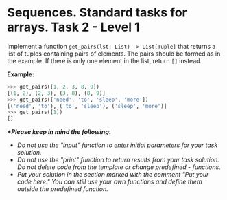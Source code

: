 # Sequences. Standard tasks for arrays. Task 2 - Level 1

Implement a function `get_pairs(lst: List) -> List[Tuple]` that returns a list of tuples containing pairs of elements. The pairs should be formed as in the example. If there is only one element in the list, return `[]` instead.


__Example:__
```python
>>> get_pairs([1, 2, 3, 8, 9])
[(1, 2), (2, 3), (3, 8), (8, 9)]
>>> get_pairs(['need', 'to', 'sleep', 'more'])
[('need', 'to'), ('to', 'sleep'), ('sleep', 'more')] 
>>> get_pairs([1])
[]
```

___*Please keep in mind the following___:
 
- _Do not use the "input" function to enter initial parameters for your task solution._  
- _Do not use the "print" function to return results from your task solution. Do not delete code from the template or change predefined - functions._
- _Put your solution in the section marked with the comment "Put your code here." You can still use your own functions and define them outside the predefined function._
